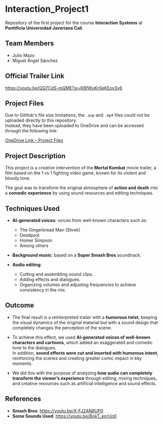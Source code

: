 # Interaction_Project1

Repository of the first project for the course **Interaction Systems** at **Pontificia Universidad Javeriana Cali**.

## Team Members
- Julio Mazo  
- Miguel Ángel Sánchez  

## Official Trailer Link 
https://youtu.be/QQ7CdS-mQME?si=KBfWuKr0eKEox3y6

## Project Files
Due to GitHub's file size limitations, the `.aup` and `.mp4` files could not be uploaded directly to this repository.  
Instead, they have been uploaded to OneDrive and can be accessed through the following link:  

[OneDrive Link – Project Files](https://javerianacaliedu-my.sharepoint.com/:f:/g/personal/misancio_javerianacali_edu_co/Er5yuGNSFWZFg2K23BjbdZEBvgqov5RYk-bmXsVXEzWTaA?e=yfDvSY)


## Project Description
This project is a creative intervention of the **Mortal Kombat** movie trailer, a film based on the 1 vs 1 fighting video game, known for its violent and bloody tone.  

The goal was to transform the original atmosphere of **action and death** into a **comedic experience** by using sound resources and editing techniques.

## Techniques Used
- **AI-generated voices**: voices from well-known characters such as:
  - The Gingerbread Man (Shrek)  
  - Deadpool  
  - Homer Simpson  
  - Among others  

- **Background music**: based on a **Super Smash Bros** soundtrack.  

- **Audio editing**:
  - Cutting and assembling sound clips.  
  - Adding effects and dialogues.  
  - Organizing volumes and adjusting frequencies to achieve consistency in the mix.  

## Outcome
- The final result is a reinterpreted trailer with a **humorous twist**, keeping the visual dynamics of the original material but with a sound design that completely changes the perception of the scene.  

- To achieve this effect, we used **AI-generated voices of well-known characters and cartoons**, which added an exaggerated and comedic tone to the dialogues.  
In addition, **sound effects were cut and inserted with humorous intent**, reinforcing the scenes and creating greater comic impact in key moments.  

- We did this with the purpose of analyzing **how audio can completely transform the viewer’s experience** through editing, mixing techniques, and creative resources such as artificial intelligence and sound effects.


## References
- **Smash Bros**: https://youtu.be/X-FJ2AN8UP0  
- **Some Sounds Used**: https://youtu.be/BokT_enrUn0   





